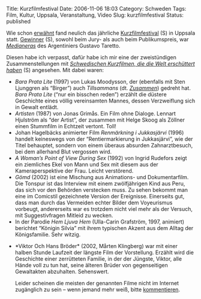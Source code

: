 Title: Kurzfilmfestival
Date: 2006-11-06 18:03
Category: Schweden
Tags: Film, Kultur, Uppsala, Veranstaltung, Video
Slug: kurzfilmfestival
Status: published

Wie schon
[erwähnt](http://www.fiket.de/2006/10/27/veranstaltungen-in-uppsala/)
fand neulich das jährliche
[Kurzfilmfestival](http://shortfilmfestival.com/) (S) in Uppsala statt.
[Gewinner](http://www.sr.se/cgi-bin/uppland/nyheter/artikel.asp?artikel=1006410)
(S), sowohl beim Jury- als auch beim Publikumspreis, war
[*Medianeras*](http://youtube.com/watch?v=dUzXbLXQPfA) des Argentiniers
Gustavo Taretto.

Diesen habe ich verpasst, dafür habe ich mir eine der zweistündigen
Zusammenstellungen mit [*Schwedischen Kurzfilmen, die die Welt
erschüttert
haben*](http://www.underhuset.com/shortfilmfestival/ukffSve/progBlock.lasso?programId=132)
(S) angesehen. Mit dabei waren:

-   *Bara Prata Lite* (1997) von Lukas Moodysson, der (ebenfalls mit
    Sten Ljunggren als “Birger”) auch *Tillsammans* (dt.
    [*Zusammen*](http://www.br-online.de/kultur-szene/film/kino/0309/01440/))
    gedreht hat. *Bara Prata Lite* (“nur ein bisschen reden”) erzählt
    die düstere Geschichte eines völlig vereinsamten Mannes, dessen
    Verzweiflung sich in Gewalt entlädt.
-   *Artisten* (1987) von Jonas Grimås. Ein Film ohne Dialoge. Lennart
    Hjulström als “der Artist”, der zusammen mit Helge Skoog als Zöllner
    einen Stummfilm in Echtzeit vertont. Toll!
-   Johan Hagelbäcks animierter Film *Renmärkning i Jukkasjärvi* (1996)
    handelt keineswegs von der “Rentiermarkierung in Jukkasjärvi”, wie
    der Titel behauptet, sondern von einem überaus absurden
    Zahnarztbesuch, bei dem allerhand Blut vergossen wird.
-   *A Woman’s Point of View During Sex* (1992) von Ingrid Rudefors
    zeigt ein ziemliches Ekel von Mann und Sex mit diesem aus der
    Kameraperspektive der Frau. Leicht verstörend.
-   *Gömd* (2002) ist eine Mischung aus Animations- und Dokumentarfilm.
    Die Tonspur ist das Interview mit einem zwölfjährigen Kind aus Peru,
    das sich vor den Behörden verstecken muss. Zu sehen bekommt man eine
    im Comicstil gezeichnete Version der Ereignisse. Einerseits gut,
    dass man durch das Vermeiden echter Bilder dem Voyeurismus vorbeugt,
    andererseits war es trotzdem nicht viel mehr als der Versuch, mit
    Suggestivfragen Mitleid zu wecken.
-   In der Parodie *Hem Ljuva Hem* (Ulla-Carin Grafström, 1997,
    animiert) berichtet “Königin Silvia” mit ihrem typischen Akzent aus
    dem Alltag der Königsfamilie. Sehr witzig.

<ul>
<li>
*Viktor Och Hans Bröder* (2002, Mårten Klingberg) war mit einer halben
Stunde Laufzeit der längste Film der Vorstellung. Erzählt wird die
Geschichte einer zerrütteten Familie, in der der Jüngste, Viktor, alle
Hände voll zu tun hat, seine älteren Brüder von gegenseitigen
Gewaltakten abzuhalten. Sehenswert.

Leider scheinen die meisten der genannten Filme nicht im Internet
zugänglich zu sein – wenn jemand mehr weiß, bitte
[kommentieren](http://www.fiket.de/2006/11/06/kurzfilmfestival/#comments).

